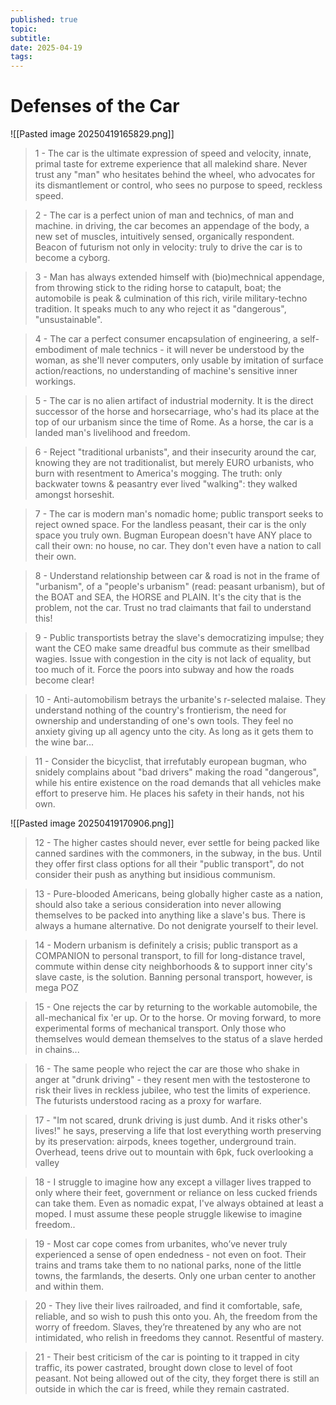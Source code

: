 ```yaml
---
published: true
topic: 
subtitle: 
date: 2025-04-19
tags: 
---
```

# Defenses of the Car

![[Pasted image 20250419165829.png]]

> 1 - The car is the ultimate expression of speed and velocity, innate, primal taste for extreme experience that all malekind share. Never trust any "man" who hesitates behind the wheel, who advocates for its dismantlement or control, who sees no purpose to speed, reckless speed.

> 2 - The car is a perfect union of man and technics, of man and machine. in driving, the car becomes an appendage of the body, a new set of muscles, intuitively sensed, organically respondent. Beacon of futurism not only in velocity: truly to drive the car is to become a cyborg.

> 3 - Man has always extended himself with (bio)mechnical appendage, from throwing stick to the riding horse to catapult, boat; the automobile is peak & culmination of this rich, virile military-techno tradition. It speaks much to any who reject it as "dangerous", "unsustainable".

> 4 - The car a perfect consumer encapsulation of engineering, a self-embodiment of male technics - it will never be understood by the woman, as she'll never computers, only usable by imitation of surface action/reactions, no understanding of machine's sensitive inner workings.

> 5 - The car is no alien artifact of industrial modernity. It is the direct successor of the horse and horsecarriage, who's had its place at the top of our urbanism since the time of Rome. As a horse, the car is a landed man's livelihood and freedom.

> 6 - Reject "traditional urbanists", and their insecurity around the car, knowing they are not traditionalist, but merely EURO urbanists, who burn with resentment to America's mogging. The truth: only backwater towns & peasantry ever lived "walking": they walked amongst horseshit.

> 7 - The car is modern man's nomadic home; public transport seeks to reject owned space. For the landless peasant, their car is the only space you truly own. Bugman European doesn't have ANY place to call their own: no house, no car. They don't even have a nation to call their own.

> 8 - Understand relationship between car & road is not in the frame of "urbanism", of a "people's urbanism" (read: peasant urbanism), but of the BOAT and SEA, the HORSE and PLAIN. It's the city that is the problem, not the car. Trust no trad claimants that fail to understand this!

> 9 - Public transportists betray the slave's democratizing impulse; they want the CEO make same dreadful bus commute as their smellbad wagies. Issue with congestion in the city is not lack of equality, but too much of it. Force the poors into subway and how the roads become clear!

> 10 - Anti-automobilism betrays the urbanite's r-selected malaise. They understand nothing of the country's frontierism, the need for ownership and understanding of one's own tools. They feel no anxiety giving up all agency unto the city. As long as it gets them to the wine bar...

> 11 - Consider the bicyclist, that irrefutably european bugman, who snidely complains about "bad drivers" making the road "dangerous", while his entire existence on the road demands that all vehicles make effort to preserve him. He places his safety in their hands, not his own.

![[Pasted image 20250419170906.png]]

> 12 - The higher castes should never, ever settle for being packed like canned sardines with the commoners, in the subway, in the bus. Until they offer first class options for all their "public transport", do not consider their push as anything but insidious communism.

> 13 - Pure-blooded Americans, being globally higher caste as a nation, should also take a serious consideration into never allowing themselves to be packed into anything like a slave's bus. There is always a humane alternative. Do not denigrate yourself to their level.

> 14 - Modern urbanism is definitely a crisis; public transport as a COMPANION to personal transport, to fill for long-distance travel, commute within dense city neighborhoods & to support inner city's slave caste, is the solution. Banning personal transport, however, is mega POZ

> 15 - One rejects the car by returning to the workable automobile, the all-mechanical fix 'er up. Or to the horse. Or moving forward, to more experimental forms of mechanical transport. Only those who themselves would demean themselves to the status of a slave herded in chains...

> 16 - The same people who reject the car are those who shake in anger at "drunk driving" - they resent men with the testosterone to risk their lives in reckless jubilee, who test the limits of experience. The futurists understood racing as a proxy for warfare.

> 17 - "Im not scared, drunk driving is just dumb. And it risks other's lives!" he says, preserving a life that lost everything worth preserving by its preservation: airpods, knees together, underground train. Overhead, teens drive out to mountain with 6pk, fuck overlooking a valley

> 18 - I struggle to imagine how any except a villager lives trapped to only where their feet, government or reliance on less cucked friends can take them. Even as nomadic expat, I've always obtained at least a moped. I must assume these people struggle likewise to imagine freedom..

> 19 - Most car cope comes from urbanites, who’ve never truly experienced a sense of open endedness - not even on foot. Their trains and trams take them to no national parks, none of the little towns, the farmlands, the deserts. Only one urban center to another and within them.

> 20 - They live their lives railroaded, and find it comfortable, safe, reliable, and so wish to push this onto you. Ah, the freedom from the worry of freedom. Slaves, they’re threatened by any who are not intimidated, who relish in freedoms they cannot. Resentful of mastery.

> 21 - Their best criticism of the car is pointing to it trapped in city traffic, its power castrated, brought down close to level of foot peasant. Not being allowed out of the city, they forget there is still an outside in which the car is freed, while they remain castrated.